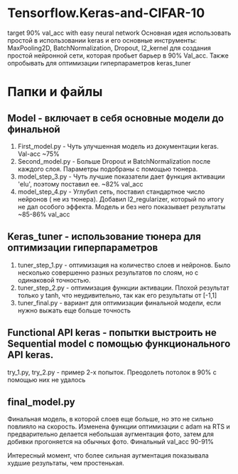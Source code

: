 # Tensorflow.Keras-and-CIFAR-10
target 90% val_acc with easy neural network
Основная идея использовать простой в использовании keras и его основные инструменты: MaxPooling2D, BatchNormalization, Dropout, l2_kernel для создания простой нейронной сети, которая пробьет барьер в 90% Val_acc. 
Также опробывать для оптимизации гиперпараметров keras_tuner

# Папки и файлы
## Model - включает в себя основные модели до финальной
 1. First_model.py - Чуть улучшенная модель из документации keras. Val-acc ~75%
 2. Second_model.py - Больше Dropout и BatchNormalization после каждого слоя. Параметры подобраны с помощью тюнера.
 3. model_step_3.py - Чуть лучшие показатели дает функция активации 'elu', поэтому поставил ее. ~82% val_acc
 4. model_step_4.py - Углубил сеть, поставил стандартное число нейронов ( не из тюнера). Добавил l2_regularizer, который по итогу не дал особого эффекта. Модель и без него показывает результаты ~85-86% val_acc
 ## Keras_tuner - использование тюнера для оптимизации гиперпараметров
 1. tuner_step_1.py - оптимизация на количество слоев и нейронов. Было несколько совершенно разных результатов по слоям, но с одинаковой точностью. 
 2. tuner_step_2.py - оптимизация функции активации. Плохой результат только у tanh, что неудивительно, так как его результаты от [-1,1]
 3. tuner_final.py - вариант для оптимизации финальной модели, если нужно выжать еще больше точность
 
 ## Functional API keras - попытки выстроить не Sequential model c помощью функционального API keras.
 try_1.py, try_2.py - пример 2-х попыток. Преодолеть потолок в 90% с помощью них не удалось
 
 ## final_model.py 
 Финальная модель, в которой слоев еще больше, но это не сильно повлияло на скорость. Изменена функции оптимизации с adam на RTS и предварительно делается небольшая аугментация фото, затем для добивки прогоняется на обычных фото. Финальный val_acc 90-91%
 
 Интересный момент, что более сильная аугментация показывала худшие результаты, чем простенькая.
